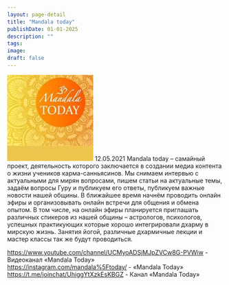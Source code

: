 ```yaml
---
layout: page-detail
title: "Mandala today"
publishDate: 01-01-2025
description: ""
tags:
image:
draft: false
---
```


![Mandala today](/upload/iblock/7cc/7ccfe773147a73eb438f6e81c16c8292.jpg "Mandala today") 12.05.2021 Mandala today – самайный проект, деятельность которого заключается в создании медиа контента о жизни учеников карма-санньясинов. Мы снимаем интервью с актуальными для мирян вопросами, пишем статьи на актуальные темы, задаём вопросы Гуру и публикуем его ответы, публикуем важные новости нашей общины. В ближайшее время начнём проводить онлайн эфиры и организовывать онлайн встречи для общения и обмена опытом. В том числе, на онлайн эфиры планируется приглашать различных спикеров из нашей общины – астрологов, психологов, успешных практикующих которые хорошо интегрировали дхарму в мирскую жизнь. Занятия йогой, различные дхармичные лекции и мастер классы так же будут проводиться.  
  
  
<https://www.youtube.com/channel/UCMyoADSjMJpZVCw8G-PVWiw> \- Видеоканал «Mandala Today»  
<https://instagram.com/mandala%5Ftoday/> \- «Mandala Today»  
<https://t.me/joinchat/UhiggYtXzkEsKBGZ> \- Канал «Mandala Today»  
  
  
